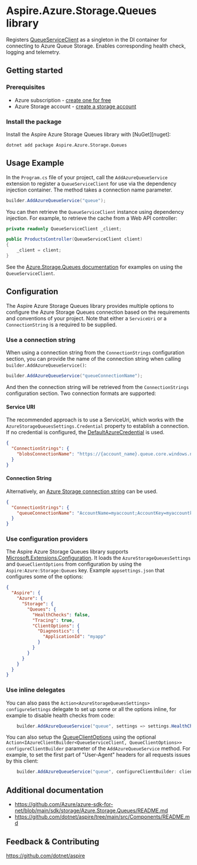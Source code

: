 # Aspire.Azure.Storage.Queues library

Registers [QueueServiceClient](https://learn.microsoft.com/dotnet/api/azure.storage.queues.queueserviceclient) as a singleton in the DI container for connecting to Azure Queue Storage. Enables corresponding health check, logging and telemetry.

## Getting started

### Prerequisites

- Azure subscription - [create one for free](https://azure.microsoft.com/free/)
- Azure Storage account - [create a storage account](https://learn.microsoft.com/azure/storage/common/storage-account-create)

### Install the package

Install the Aspire Azure Storage Queues library with [NuGet][nuget]:

```dotnetcli
dotnet add package Aspire.Azure.Storage.Queues
```

## Usage Example

In the `Program.cs` file of your project, call the `AddAzureQueueService` extension to register a `QueueServiceClient` for use via the dependency injection container. The method takes a connection name parameter.

```cs
builder.AddAzureQueueService("queue");
```

You can then retrieve the `QueueServiceClient` instance using dependency injection. For example, to retrieve the cache from a Web API controller:

```cs
private readonly QueueServiceClient _client;

public ProductsController(QueueServiceClient client)
{
    _client = client;
}
```

See the [Azure.Storage.Queues documentation](https://github.com/Azure/azure-sdk-for-net/blob/main/sdk/storage/Azure.Storage.Queues/README.md) for examples on using the `QueueServiceClient`.

## Configuration

The Aspire Azure Storage Queues library provides multiple options to configure the Azure Storage Queues connection based on the requirements and conventions of your project. Note that either a `ServiceUri` or a `ConnectionString` is a required to be supplied.

### Use a connection string

When using a connection string from the `ConnectionStrings` configuration section, you can provide the name of the connection string when calling `builder.AddAzureQueueService()`:

```cs
builder.AddAzureQueueService("queueConnectionName");
```

And then the connection string will be retrieved from the `ConnectionStrings` configuration section. Two connection formats are supported:

#### Service URI

The recommended approach is to use a ServiceUri, which works with the `AzureStorageQueuesSettings.Credential` property to establish a connection. If no credential is configured, the [DefaultAzureCredential](https://learn.microsoft.com/dotnet/api/azure.identity.defaultazurecredential) is used.

```json
{
  "ConnectionStrings": {
    "blobsConnectionName": "https://{account_name}.queue.core.windows.net/"
  }
}
```

#### Connection String

Alternatively, an [Azure Storage connection string](https://learn.microsoft.com/azure/storage/common/storage-configure-connection-string) can be used.

```json
{
  "ConnectionStrings": {
    "queueConnectionName": "AccountName=myaccount;AccountKey=myaccountkey"
  }
}
```

### Use configuration providers

The Aspire Azure Storage Queues library supports [Microsoft.Extensions.Configuration](https://learn.microsoft.com/dotnet/api/microsoft.extensions.configuration). It loads the `AzureStorageQueuesSettings` and `QueueClientOptions` from configuration by using the `Aspire:Azure:Storage:Queues` key. Example `appsettings.json` that configures some of the options:

```json
{
  "Aspire": {
    "Azure": {
      "Storage": {
        "Queues": {
          "HealthChecks": false,
          "Tracing": true,
          "ClientOptions": {
            "Diagnostics": {
              "ApplicationId": "myapp"
            }
          }
        }
      }
    }
  }
}
```

### Use inline delegates

You can also pass the `Action<AzureStorageQueuesSettings> configureSettings` delegate to set up some or all the options inline, for example to disable health checks from code:

```cs
    builder.AddAzureQueueService("queue", settings => settings.HealthChecks = false);
```

You can also setup the [QueueClientOptions](https://learn.microsoft.com/dotnet/api/azure.storage.queues.queueclientoptions) using the optional `Action<IAzureClientBuilder<QueueServiceClient, QueueClientOptions>> configureClientBuilder` parameter of the `AddAzureQueueService` method. For example, to set the first part of "User-Agent" headers for all requests issues by this client:

```cs
    builder.AddAzureQueueService("queue", configureClientBuilder: clientBuilder => clientBuilder.ConfigureOptions(options => options.Diagnostics.ApplicationId = "myapp"));
```

## Additional documentation

* https://github.com/Azure/azure-sdk-for-net/blob/main/sdk/storage/Azure.Storage.Queues/README.md
* https://github.com/dotnet/aspire/tree/main/src/Components/README.md

## Feedback & Contributing

https://github.com/dotnet/aspire
